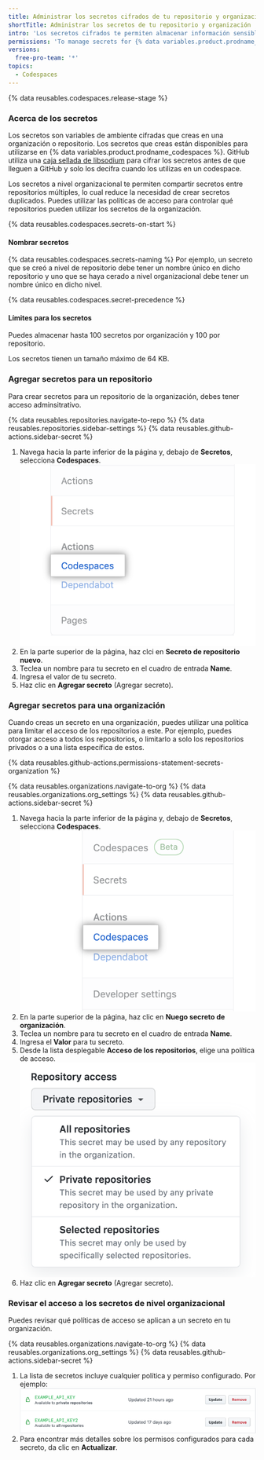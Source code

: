 ```yaml
---
title: Administrar los secretos cifrados de tu repositorio y organización para los Codespaces
shortTitle: Administrar los secretos de tu repositorio y organización
intro: 'Los secretos cifrados te permiten almacenar información sensible en tu organización, repositorio o {% data variables.product.prodname_codespaces %}.'
permissions: 'To manage secrets for {% data variables.product.prodname_codespaces %} for an organization, you must be an organization owner.'
versions:
  free-pro-team: '*'
topics:
  - Codespaces
---
```


{% data reusables.codespaces.release-stage %}

### Acerca de los secretos

Los secretos son variables de ambiente cifradas que creas en una organización o repositorio. Los secretos que creas están disponibles para utilizarse en {% data variables.product.prodname_codespaces %}. GitHub utiliza una [caja sellada de libsodium](https://libsodium.gitbook.io/doc/public-key_cryptography/sealed_boxes) para cifrar los secretos antes de que lleguen a GitHub y solo los decifra cuando los utilizas en un codespace.

Los secretos a nivel organizacional te permiten compartir secretos entre repositorios múltiples, lo cual reduce la necesidad de crear secretos duplicados. Puedes utilizar las políticas de acceso para controlar qué repositorios pueden utilizar los secretos de la organización.

{% data reusables.codespaces.secrets-on-start %}

#### Nombrar secretos

{% data reusables.codespaces.secrets-naming %} Por ejemplo, un secreto que se creó a nivel de repositorio debe tener un nombre único en dicho repositorio y uno que se haya cerado a nivel organizacional debe tener un nombre único en dicho nivel.

  {% data reusables.codespaces.secret-precedence %}

#### Límites para los secretos

Puedes almacenar hasta 100 secretos por organización y 100 por repositorio.

Los secretos tienen un tamaño máximo de 64 KB.

### Agregar secretos para un repositorio

Para crear secretos para un repositorio de la organización, debes tener acceso adminsitrativo.

{% data reusables.repositories.navigate-to-repo %}
{% data reusables.repositories.sidebar-settings %}
{% data reusables.github-actions.sidebar-secret %}
1. Navega hacia la parte inferior de la página y, debajo de **Secretos**, selecciona **Codespaces**. ![Opción de codespaces in la barra lateral](/assets/images/help/codespaces/codespaces-option-secrets.png)
1. En la parte superior de la página, haz clci en **Secreto de repositorio nuevo**.
1. Teclea un nombre para tu secreto en el cuadro de entrada **Name**.
1. Ingresa el valor de tu secreto.
1. Haz clic en **Agregar secreto** (Agregar secreto).

### Agregar secretos para una organización

Cuando creas un secreto en una organización, puedes utilizar una política para limitar el acceso de los repositorios a este. Por ejemplo, puedes otorgar acceso a todos los repositorios, o limitarlo a solo los repositorios privados o a una lista específica de estos.

{% data reusables.github-actions.permissions-statement-secrets-organization %}

{% data reusables.organizations.navigate-to-org %}
{% data reusables.organizations.org_settings %}
{% data reusables.github-actions.sidebar-secret %}
1. Navega hacia la parte inferior de la página y, debajo de **Secretos**, selecciona **Codespaces**. ![Opción de codespaces in la barra lateral](/assets/images/help/codespaces/codespaces-option-secrets-org.png)
1. En la parte superior de la página, haz clic en **Nuego secreto de organización**.
1. Teclea un nombre para tu secreto en el cuadro de entrada **Name**.
1. Ingresa el **Valor** para tu secreto.
1. Desde la lista desplegable **Acceso de los repositorios**, elige una política de acceso. ![Lista de acceso a los repositorios con los repositorios privados seleccionados](/assets/images/help/codespaces/secret-repository-access.png)
1. Haz clic en **Agregar secreto** (Agregar secreto).

### Revisar el acceso a los secretos de nivel organizacional

Puedes revisar qué políticas de acceso se aplican a un secreto en tu organización.

{% data reusables.organizations.navigate-to-org %}
{% data reusables.organizations.org_settings %}
{% data reusables.github-actions.sidebar-secret %}
1. La lista de secretos incluye cualquier política y permiso configurado. Por ejemplo: ![Lista de secretos](/assets/images/help/settings/actions-org-secrets-list.png)
1. Para encontrar más detalles sobre los permisos configurados para cada secreto, da clic en **Actualizar**.
